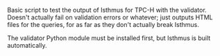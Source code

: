 Basic script to test the output of Isthmus for TPC-H with the validator.
Doesn't actually fail on validation errors or whatever; just outputs HTML files
for the queries, for as far as they don't actually break Isthmus.

The validator Python module must be installed first, but Isthmus is built
automatically.
